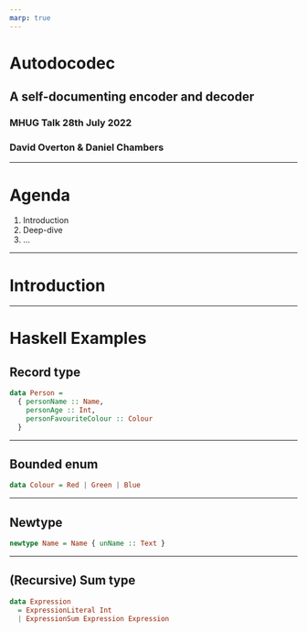 ```yaml
---
marp: true
---
```


# Autodocodec

## A self-documenting encoder and decoder

### MHUG Talk 28th July 2022

### David Overton & Daniel Chambers

---

# Agenda

1. Introduction
2. Deep-dive
3. ...

---

# Introduction

---

# Haskell Examples

## Record type

```haskell
data Person =
  { personName :: Name,
    personAge :: Int,
    personFavouriteColour :: Colour
  }
```

---

## Bounded enum

```haskell
data Colour = Red | Green | Blue
```

---

## Newtype

```haskell
newtype Name = Name { unName :: Text }
```

---

## (Recursive) Sum type

```haskell
data Expression
  = ExpressionLiteral Int
  | ExpressionSum Expression Expression
```
